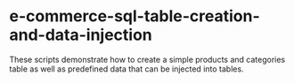 # e-commerce-sql-table-creation-and-data-injection
These scripts demonstrate how to create a simple products and categories table as well as predefined data that can be injected into tables.

